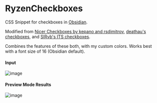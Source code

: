 # RyzenCheckboxes
CSS Snippet for checkboxes in [Obsidian](https://obsidian.md).

Modified from [Nicer Checkboxes by kepano and rsdimitrov](https://github.com/kmaasrud/awesome-obsidian#nicer-checkboxes), [deathau's checkboxes](https://github.com/deathau/obsidian-snippets/blob/main/checkbox.css), and [SIRvb's ITS checkboxes](https://github.com/SlRvb/Obsidian--ITS-Theme/blob/main/S%20-%20Checkboxes.css).

Combines the features of these both, with my custom colors.
Works best with a font size of 16 (Obsidian default).

#### Input
![image](https://user-images.githubusercontent.com/16062019/146693226-93830097-8148-4191-8fa0-1dc4c13e1edc.png)

#### Preview Mode Results
![image](https://user-images.githubusercontent.com/16062019/146693206-1499ac56-b1e8-4b3c-b3f6-c58b03bfc8a3.png)
